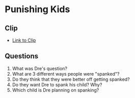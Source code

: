 # Punishing Kids
## Clip
- [Link to Clip](https://github.com/crazcalm/oral-english/blob/master/clips/punishing_kids.md)
## Questions
1. What was Dre's question?
2. What are 3 different ways people were "spanked"?
3. Do they think that they were better off getting spanked?
4. Do they want Dre to spank his child? Why?
5. Which child is Dre planning on spanking?
